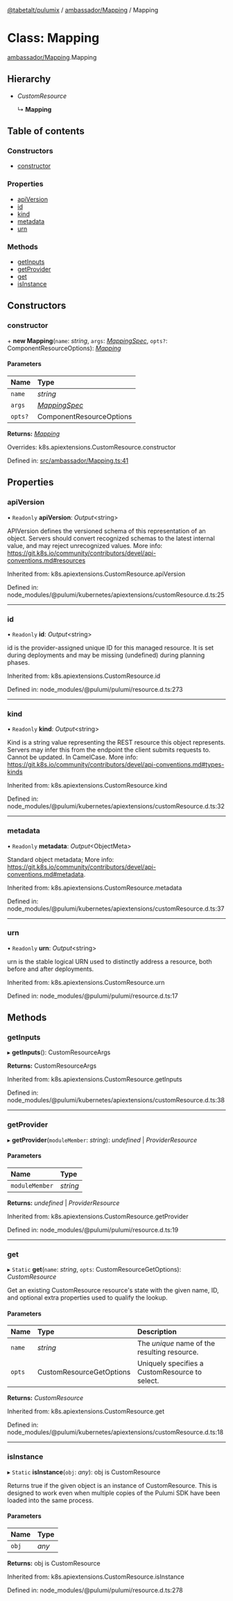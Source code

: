 [@tabetalt/pulumix](../README.md) / [ambassador/Mapping](../modules/ambassador_mapping.md) / Mapping

# Class: Mapping

[ambassador/Mapping](../modules/ambassador_mapping.md).Mapping

## Hierarchy

- *CustomResource*

  ↳ **Mapping**

## Table of contents

### Constructors

- [constructor](ambassador_mapping.mapping.md#constructor)

### Properties

- [apiVersion](ambassador_mapping.mapping.md#apiversion)
- [id](ambassador_mapping.mapping.md#id)
- [kind](ambassador_mapping.mapping.md#kind)
- [metadata](ambassador_mapping.mapping.md#metadata)
- [urn](ambassador_mapping.mapping.md#urn)

### Methods

- [getInputs](ambassador_mapping.mapping.md#getinputs)
- [getProvider](ambassador_mapping.mapping.md#getprovider)
- [get](ambassador_mapping.mapping.md#get)
- [isInstance](ambassador_mapping.mapping.md#isinstance)

## Constructors

### constructor

\+ **new Mapping**(`name`: *string*, `args`: [*MappingSpec*](../interfaces/ambassador_mapping.mappingspec.md), `opts?`: ComponentResourceOptions): [*Mapping*](ambassador_mapping.mapping.md)

#### Parameters

| Name | Type |
| :------ | :------ |
| `name` | *string* |
| `args` | [*MappingSpec*](../interfaces/ambassador_mapping.mappingspec.md) |
| `opts?` | ComponentResourceOptions |

**Returns:** [*Mapping*](ambassador_mapping.mapping.md)

Overrides: k8s.apiextensions.CustomResource.constructor

Defined in: [src/ambassador/Mapping.ts:41](https://github.com/tabetalt/pulumix/blob/3f491a9/src/ambassador/Mapping.ts#L41)

## Properties

### apiVersion

• `Readonly` **apiVersion**: *Output*<string\>

APIVersion defines the versioned schema of this representation of an object. Servers should
convert recognized schemas to the latest internal value, and may reject unrecognized
values. More info:
https://git.k8s.io/community/contributors/devel/api-conventions.md#resources

Inherited from: k8s.apiextensions.CustomResource.apiVersion

Defined in: node_modules/@pulumi/kubernetes/apiextensions/customResource.d.ts:25

___

### id

• `Readonly` **id**: *Output*<string\>

id is the provider-assigned unique ID for this managed resource.  It is set during
deployments and may be missing (undefined) during planning phases.

Inherited from: k8s.apiextensions.CustomResource.id

Defined in: node_modules/@pulumi/pulumi/resource.d.ts:273

___

### kind

• `Readonly` **kind**: *Output*<string\>

Kind is a string value representing the REST resource this object represents. Servers may
infer this from the endpoint the client submits requests to. Cannot be updated. In
CamelCase. More info:
https://git.k8s.io/community/contributors/devel/api-conventions.md#types-kinds

Inherited from: k8s.apiextensions.CustomResource.kind

Defined in: node_modules/@pulumi/kubernetes/apiextensions/customResource.d.ts:32

___

### metadata

• `Readonly` **metadata**: *Output*<ObjectMeta\>

Standard object metadata; More info:
https://git.k8s.io/community/contributors/devel/api-conventions.md#metadata.

Inherited from: k8s.apiextensions.CustomResource.metadata

Defined in: node_modules/@pulumi/kubernetes/apiextensions/customResource.d.ts:37

___

### urn

• `Readonly` **urn**: *Output*<string\>

urn is the stable logical URN used to distinctly address a resource, both before and after
deployments.

Inherited from: k8s.apiextensions.CustomResource.urn

Defined in: node_modules/@pulumi/pulumi/resource.d.ts:17

## Methods

### getInputs

▸ **getInputs**(): CustomResourceArgs

**Returns:** CustomResourceArgs

Inherited from: k8s.apiextensions.CustomResource.getInputs

Defined in: node_modules/@pulumi/kubernetes/apiextensions/customResource.d.ts:38

___

### getProvider

▸ **getProvider**(`moduleMember`: *string*): *undefined* \| *ProviderResource*

#### Parameters

| Name | Type |
| :------ | :------ |
| `moduleMember` | *string* |

**Returns:** *undefined* \| *ProviderResource*

Inherited from: k8s.apiextensions.CustomResource.getProvider

Defined in: node_modules/@pulumi/pulumi/resource.d.ts:19

___

### get

▸ `Static` **get**(`name`: *string*, `opts`: CustomResourceGetOptions): *CustomResource*

Get an existing CustomResource resource's state with the given name, ID, and optional extra
properties used to qualify the lookup.

#### Parameters

| Name | Type | Description |
| :------ | :------ | :------ |
| `name` | *string* | The _unique_ name of the resulting resource. |
| `opts` | CustomResourceGetOptions | Uniquely specifies a CustomResource to select. |

**Returns:** *CustomResource*

Inherited from: k8s.apiextensions.CustomResource.get

Defined in: node_modules/@pulumi/kubernetes/apiextensions/customResource.d.ts:18

___

### isInstance

▸ `Static` **isInstance**(`obj`: *any*): obj is CustomResource

Returns true if the given object is an instance of CustomResource.  This is designed to work even when
multiple copies of the Pulumi SDK have been loaded into the same process.

#### Parameters

| Name | Type |
| :------ | :------ |
| `obj` | *any* |

**Returns:** obj is CustomResource

Inherited from: k8s.apiextensions.CustomResource.isInstance

Defined in: node_modules/@pulumi/pulumi/resource.d.ts:278
